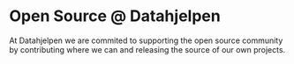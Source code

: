 # Open Source @ Datahjelpen

At Datahjelpen we are commited to supporting the open source community by contributing where we can and releasing the source of our own projects.

